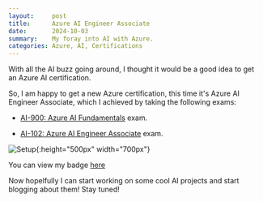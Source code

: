 ```yaml
---
layout:     post
title:      Azure AI Engineer Associate
date:       2024-10-03
summary:    My foray into AI with Azure.
categories: Azure, AI, Certifications
---
```


With all the AI buzz going around, I thought it would be a good idea to get an Azure AI certification. 

So, I am happy to get a new Azure certification, this time it's Azure AI Engineer Associate, which I achieved by taking the following exams:

 - [AI-900: Azure AI Fundamentals](https://learn.microsoft.com/en-us/credentials/certifications/azure-ai-fundamentals/) exam. 
  
 - [AI-102: Azure AI Engineer Associate](https://learn.microsoft.com/en-us/certifications/azure-ai-engineer/) exam. 


![Setup]({{site.url}}/images/az-500.svg){:height="500px" width="700px"}


You can view my badge [here](https://learn.microsoft.com/api/credentials/share/en-us/AdityaThakker-6011/4FA35B957D2181DB?sharingId=E9FBB523FCFC443D)

Now hopelfully I can start working on some cool AI projects and start blogging about them! Stay tuned! 